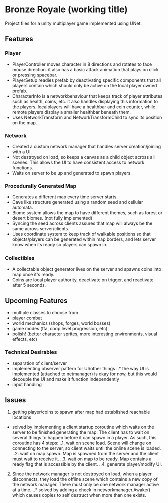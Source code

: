 # Bronze Royale (working title)

Project files for a unity multiplayer game implemented using UNet. 

## Features
### Player
- PlayerController moves character in 8 directions and rotates to face mouse direction. it also has a basic attack animation that plays on click or pressing spacebar.
- PlayerSetup readies prefab by deactivating specific components that all players contain which should only be active on the local player owned prefab.
- CharacterInfo is a networkbehaviour that keeps track of player attributes such as health, coins, etc. it also handles displaying this information to the players. localplayers will have a healthbar and coin counter, while remote players display a smaller healthbar beneath them.
- Uses NetworkTransform and NetworkTransformChild to sync its position on the map.

### Network
- Created a custom network manager that handles server creation/joining with a UI. 
- Not destroyed on load, so keeps a canvas as a child object across all scenes. This allows the UI to have consistent access to network functions.
- Waits on server to be up and generated to spawn players.

### Procedurally Generated Map
- Generates a different map every time server starts.
- Cave like structure generated using a random seed and cellular automata.
- Biome system allows the map to have different themes, such as forest or desert biomes. (not fully implemented)
- Syncing the seed across clients assures that map will always be the same across server/clients.
- Uses coordinate system to keep track of walkable positions so that objects/players can be generated within map borders, and lets server know when its ready so players can spawn in.

### Collectibles
- A collectable object generator lives on the server and spawns coins into map once it's ready.
- Coins are local player authority, deactivate on trigger, and reactivate after 5 seconds.

## Upcoming Features
- multiple classes to choose from
- player combat
- world mechanics (shops, forges, world bosses)
- game modes (ffa, coop level progression, etc)
- polish! (better character sprites, more interesting environments, visual effects, etc)

### Technical Desirables
- separation of client/server
- implementing observer pattern for UI/other things
..* the way UI is implemented (attached to netmanager) is okay for now, but this would decouple the UI and make it function independently
- input handling

## Issues
1. getting player/coins to spawn after map had established reachable locations
- solved by implementing a client startup coroutine which waits on the server to be finished generating the map. The client has to wait on several things to happen before it can spawn in a player. As such, this coroutine has 4 steps:
..1. wait on scene load. Scene will change on connecting to the server, so client waits until the online scene is loaded.
..2. wait on map spawn. Map is spawned from the server and the client must wait to receive it.
..3. wait on map to be ready. Map contains a ready flag that is accessible by the client.
..4. generate player/modify UI. 
2. Since the network manager is not destroyed on load, when a player disconnects, they load the offline scene which contains a new copy of the network manager. There must only be one network manager active at a time.
..* solved by adding a check in networkmanager.Awake() which causes copies to self destruct when more than one exists.